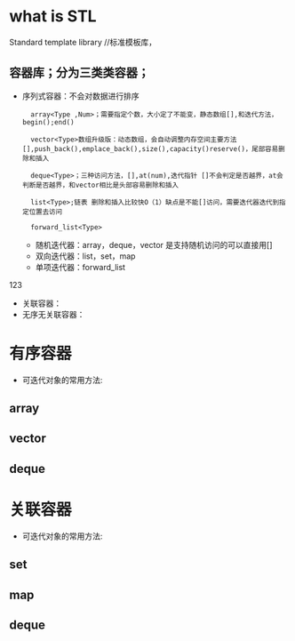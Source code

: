# what is STL

Standard template library //标准模板库，
## 容器库；分为三类类容器；
+ 序列式容器：不会对数据进行排序

        array<Type ,Num>；需要指定个数，大小定了不能变，静态数组[],和迭代方法，begin();end()

        vector<Type>数组升级版：动态数组，会自动调整内存空间主要方法[],push_back(),emplace_back(),size(),capacity()reserve()，尾部容易删除和插入

        deque<Type>；三种访问方法，[],at(num),迭代指针 []不会判定是否越界，at会判断是否越界，和vector相比是头部容易删除和插入

        list<Type>;链表 删除和插入比较快O（1）缺点是不能[]访问，需要迭代器迭代到指定位置去访问

        forward_list<Type>
    + 随机迭代器：array，deque，vector 是支持随机访问的可以直接用[]
    + 双向迭代器：list，set，map
    + 单项迭代器：forward_list

123
+ 关联容器：
+ 无序无关联容器：
# 有序容器
+ 可迭代对象的常用方法: 
## array
## vector
##  deque
# 关联容器
+ 可迭代对象的常用方法: 
## set
## map
##  deque